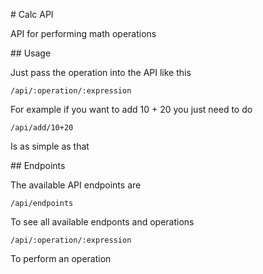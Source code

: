 # Calc API

API for performing math operations

## Usage

Just pass the operation into the API like this

`````
/api/:operation/:expression
`````
For example if you want to add 10 + 20 you just need to do 
`````
/api/add/10+20
`````
Is as simple as that

## Endpoints

The available API endpoints are

`````
/api/endpoints
`````
To see all available endponts and operations

`````
/api/:operation/:expression
`````

To perform an operation
